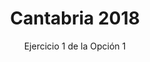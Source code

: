 ---
title: Cantabria 2018
subtitle: Ejercicio 1 de la Opción 1
summary: Ejercicio 1 de la Opción 1.
authors:
- rodrigo-alcaraz-de-la-osa
- jesica-sanchez-mazon
tags:
- oposiciones
- mecánica
categories:
- Física

# Optional external URL for project (replaces project detail page).
external_link: "https://rodrigoalcarazdelaosa.me/oposiciones-fisica/cantabria-2018-O1-E1/cantabria-2018-O1-E1.pdf"
---